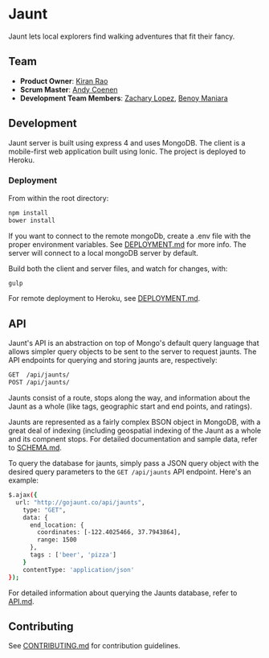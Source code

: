 # Jaunt

Jaunt lets local explorers find walking adventures that fit their fancy.

## Team

  - __Product Owner__: [Kiran Rao](https://github.com/kranrao) 
  - __Scrum Master__: [Andy Coenen](https://github.com/cannoneyed)
  - __Development Team Members__: [Zachary Lopez](https://github.com/zdlopez), [Benoy Maniara](https://github.com/maniarab)

## Development

Jaunt server is built using express 4 and uses MongoDB. The client is a mobile-first web application built using Ionic. The project is deployed to Heroku.

### Deployment

From within the root directory:

```sh
npm install
bower install
```

If you want to connect to the remote mongoDb, create a .env file with the proper environment variables. See [DEPLOYMENT.md](docs/DEPLOYMENT.md) for more info. The server will connect to a local mongoDB server by default.

Build both the client and server files, and watch for changes, with:

```sh
gulp
```

For remote deployment to Heroku, see [DEPLOYMENT.md](docs/DEPLOYMENT.md).

## API
Jaunt's API is an abstraction on top of Mongo's default query language that allows simpler query objects to be sent to the server to request jaunts. The API endpoints for querying and storing jaunts are, respectively:

```sh
GET  /api/jaunts/
POST /api/jaunts/
```

Jaunts consist of a route, stops along the way, and information about the Jaunt as a whole (like tags, geographic start and end points, and ratings).

Jaunts are represented as a fairly complex BSON object in MongoDB, with a great deal of indexing (including geospatial indexing of the Jaunt as a whole and its compnent stops. For detailed documentation and sample data, refer to [SCHEMA.md](docs/SCHEMA.md).

To query the database for jaunts, simply pass a JSON query object with the desired query parameters to the `GET /api/jaunts` API endpoint. Here's an example:

```sh
$.ajax({
  url: "http://gojaunt.co/api/jaunts",
    type: "GET",
    data: {
      end_location: {
        coordinates: [-122.4025466, 37.7943864],
        range: 1500
      },
      tags : ['beer', 'pizza']
    }
    contentType: 'application/json'
});
```

For detailed information about querying the Jaunts database, refer to [API.md](docs/API.md).

## Contributing

See [CONTRIBUTING.md](docs/CONTRIBUTING.md) for contribution guidelines.
